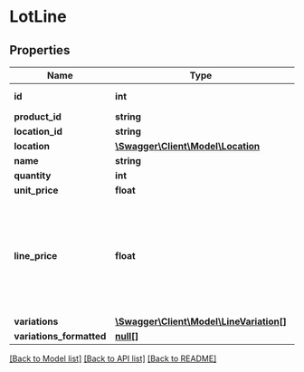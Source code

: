 # LotLine

## Properties
Name | Type | Description | Notes
------------ | ------------- | ------------- | -------------
**id** | **int** | Unique integer | [optional] 
**product_id** | **string** |  | [optional] 
**location_id** | **string** |  | [optional] 
**location** | [**\Swagger\Client\Model\Location**](Location.md) |  | [optional] 
**name** | **string** |  | [optional] 
**quantity** | **int** |  | [optional] 
**unit_price** | **float** |  | [optional] 
**line_price** | **float** | Allows up to 6 decimals. Must not use comma (,) but instead a period (.) for decimals. | [optional] 
**variations** | [**\Swagger\Client\Model\LineVariation[]**](LineVariation.md) |  | [optional] 
**variations_formatted** | [**null[]**](.md) |  | [optional] 

[[Back to Model list]](../README.md#documentation-for-models) [[Back to API list]](../README.md#documentation-for-api-endpoints) [[Back to README]](../README.md)


